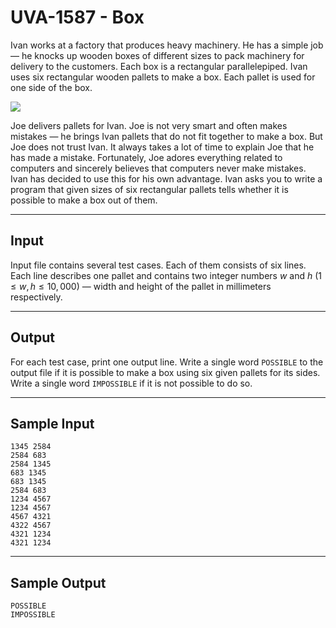 # UVA-1587 - Box

Ivan works at a factory that produces heavy machinery. He has a simple job — he knocks up wooden boxes of different sizes to pack machinery for delivery to the customers. Each box is a rectangular parallelepiped. Ivan uses six rectangular wooden pallets to make a box. Each pallet is used for one side of the box.

![](https://i.imgur.com/Z0bEZ5o.png)

Joe delivers pallets for Ivan. Joe is not very smart and often makes mistakes — he brings Ivan pallets that do not fit together to make a box. But Joe does not trust Ivan. It always takes a lot of time to explain Joe that he has made a mistake.
Fortunately, Joe adores everything related to computers and sincerely believes that computers never make mistakes. Ivan has decided to use this for his own advantage. Ivan asks you to write a program that given sizes of six rectangular pallets tells whether it is possible to make a box out of them.

---
## Input

Input file contains several test cases. Each of them consists of six lines. Each line describes one pallet and contains two integer numbers $w$ and $h$ ($1 \le w, h \le 10,000$) — width and height of the pallet in millimeters respectively.

---
## Output

For each test case, print one output line. Write a single word `POSSIBLE` to the output file if it is possible to make a box using six given pallets for its sides. Write a single word `IMPOSSIBLE` if it is not possible to do so.

---
## Sample Input

```
1345 2584
2584 683
2584 1345
683 1345
683 1345
2584 683
1234 4567
1234 4567
4567 4321
4322 4567
4321 1234
4321 1234
```

---
## Sample Output

```
POSSIBLE
IMPOSSIBLE
```